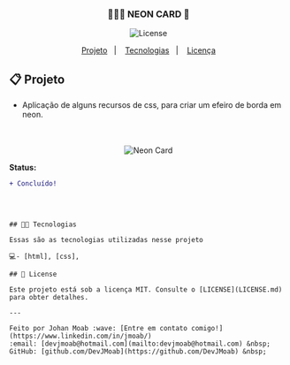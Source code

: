 
<h3 align="center">
	🕵🏻‍♂️ NEON CARD 🔎
</h3>
<p align="center">

 <img alt="License" src="https://img.shields.io/badge/license-MIT-brightgreen">


</p>


<p align="center">
  <a href="#-projeto">Projeto</a>&nbsp;&nbsp;&nbsp;|&nbsp;&nbsp;&nbsp;
  <a href="#-tecnologias">Tecnologias</a>&nbsp;&nbsp;&nbsp;|&nbsp;&nbsp;&nbsp;
  <a href="#-license">Licença</a>
</p>

## 📋 Projeto

* Aplicação de alguns recursos de css, para criar um efeiro de borda em neon.<br><br><br>

<p align="center">
  <img alt="Neon Card" src="https://github.com/neon.png">
</p>

**Status:**
```diff
+ Concluído!
```


<br>

```

## 👨‍💻 Tecnologias

Essas são as tecnologias utilizadas nesse projeto

💻- [html], [css], 

## 📝 License

Este projeto está sob a licença MIT. Consulte o [LICENSE](LICENSE.md) para obter detalhes.

---

Feito por Johan Moab :wave: [Entre em contato comigo!](https://www.linkedin.com/in/jmoab/)
:email: [devjmoab@hotmail.com](mailto:devjmoab@hotmail.com) &nbsp;
GitHub: [github.com/DevJMoab](https://github.com/DevJMoab) &nbsp;
